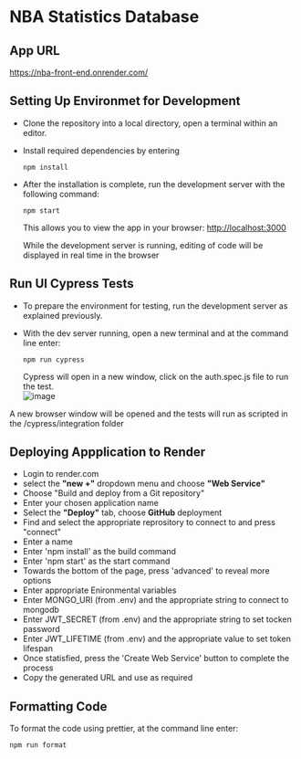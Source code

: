 # NBA Statistics Database

## App URL

https://nba-front-end.onrender.com/

## Setting Up Environmet for Development

- Clone the repository into a local directory, open a terminal within an editor.

- Install required dependencies by entering

  `npm install`

- After the installation is complete, run the development server with the following command:

  `npm start`

  This allows you to view the app in your browser: [http://localhost:3000](http://localhost:3000)

  While the development server is running, editing of code will be displayed in real time in the browser

## Run UI Cypress Tests

- To prepare the environment for testing, run the development server as explained previously.

- With the dev server running, open a new terminal and at the command line enter:

  `npm run cypress`

  Cypress will open in a new window, click on the auth.spec.js file to run the test.<br>
![image](https://user-images.githubusercontent.com/83617997/174523119-e2c3bf08-4663-4b51-9e29-3d5b40c7ade1.png)

A new browser window will be opened and the tests will run as scripted in the /cypress/integration folder

## Deploying Appplication to Render

- Login to render.com
- select the **"new +"** dropdown menu and choose **"Web Service"**
- Choose "Build and deploy from a Git repository"
- Enter your chosen application name
- Select the **"Deploy"** tab, choose **GitHub** deployment
- Find and select the appropriate reprository to connect to and press "connect"
- Enter a name
- Enter 'npm install' as the build command
- Enter 'npm start' as the start command
- Towards the bottom of the page, press 'advanced' to reveal more options
- Enter appropriate Enironmental variables
- Enter MONGO_URI (from .env) and the appropriate string to connect to mongodb
- Enter JWT_SECRET (from .env) and the appropriate string to set tocken password
- Enter JWT_LIFETIME (from .env) and the appropriate value to set token lifespan
- Once statisfied, press the 'Create Web Service' button to complete the process
- Copy the generated URL and use as required

## Formatting Code

To format the code using prettier, at the command line enter:

  `npm run format`


